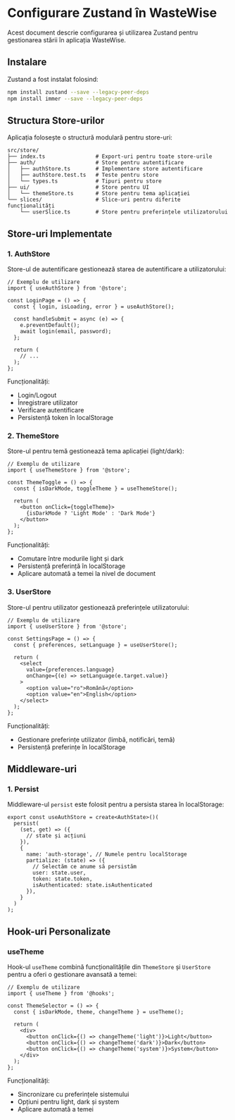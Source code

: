# Configurare Zustand în WasteWise

Acest document descrie configurarea și utilizarea Zustand pentru gestionarea stării în aplicația WasteWise.

## Instalare

Zustand a fost instalat folosind:

```bash
npm install zustand --save --legacy-peer-deps
npm install immer --save --legacy-peer-deps
```

## Structura Store-urilor

Aplicația folosește o structură modulară pentru store-uri:

```
src/store/
├── index.ts                # Export-uri pentru toate store-urile
├── auth/                   # Store pentru autentificare
│   ├── authStore.ts        # Implementare store autentificare
│   ├── authStore.test.ts   # Teste pentru store
│   └── types.ts            # Tipuri pentru store
├── ui/                     # Store pentru UI
│   └── themeStore.ts       # Store pentru tema aplicației
└── slices/                 # Slice-uri pentru diferite funcționalități
    └── userSlice.ts        # Store pentru preferințele utilizatorului
```

## Store-uri Implementate

### 1. AuthStore

Store-ul de autentificare gestionează starea de autentificare a utilizatorului:

```tsx
// Exemplu de utilizare
import { useAuthStore } from '@store';

const LoginPage = () => {
  const { login, isLoading, error } = useAuthStore();
  
  const handleSubmit = async (e) => {
    e.preventDefault();
    await login(email, password);
  };
  
  return (
    // ...
  );
};
```

Funcționalități:
- Login/Logout
- Înregistrare utilizator
- Verificare autentificare
- Persistență token în localStorage

### 2. ThemeStore

Store-ul pentru temă gestionează tema aplicației (light/dark):

```tsx
// Exemplu de utilizare
import { useThemeStore } from '@store';

const ThemeToggle = () => {
  const { isDarkMode, toggleTheme } = useThemeStore();
  
  return (
    <button onClick={toggleTheme}>
      {isDarkMode ? 'Light Mode' : 'Dark Mode'}
    </button>
  );
};
```

Funcționalități:
- Comutare între modurile light și dark
- Persistență preferință în localStorage
- Aplicare automată a temei la nivel de document

### 3. UserStore

Store-ul pentru utilizator gestionează preferințele utilizatorului:

```tsx
// Exemplu de utilizare
import { useUserStore } from '@store';

const SettingsPage = () => {
  const { preferences, setLanguage } = useUserStore();
  
  return (
    <select 
      value={preferences.language} 
      onChange={(e) => setLanguage(e.target.value)}
    >
      <option value="ro">Română</option>
      <option value="en">English</option>
    </select>
  );
};
```

Funcționalități:
- Gestionare preferințe utilizator (limbă, notificări, temă)
- Persistență preferințe în localStorage

## Middleware-uri

### 1. Persist

Middleware-ul `persist` este folosit pentru a persista starea în localStorage:

```tsx
export const useAuthStore = create<AuthState>()(
  persist(
    (set, get) => ({
      // state și acțiuni
    }),
    {
      name: 'auth-storage', // Numele pentru localStorage
      partialize: (state) => ({ 
        // Selectăm ce anume să persistăm
        user: state.user, 
        token: state.token, 
        isAuthenticated: state.isAuthenticated 
      }),
    }
  )
);
```

## Hook-uri Personalizate

### useTheme

Hook-ul `useTheme` combină funcționalitățile din `ThemeStore` și `UserStore` pentru a oferi o gestionare avansată a temei:

```tsx
// Exemplu de utilizare
import { useTheme } from '@hooks';

const ThemeSelector = () => {
  const { isDarkMode, theme, changeTheme } = useTheme();
  
  return (
    <div>
      <button onClick={() => changeTheme('light')}>Light</button>
      <button onClick={() => changeTheme('dark')}>Dark</button>
      <button onClick={() => changeTheme('system')}>System</button>
    </div>
  );
};
```

Funcționalități:
- Sincronizare cu preferințele sistemului
- Opțiuni pentru light, dark și system
- Aplicare automată a temei
